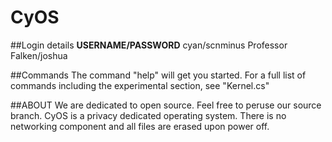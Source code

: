 # CyOS

##Login details
**USERNAME/PASSWORD**
cyan/scnminus
Professor Falken/joshua

##Commands
The command "help" will get you started.
For a full list of commands including the experimental section, see "Kernel.cs"


##ABOUT
We are dedicated to open source. Feel free to peruse our source branch.
CyOS is a privacy dedicated operating system. There is no networking component and all files are erased upon power off.
